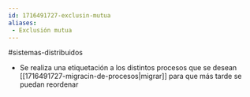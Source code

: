 ```yaml
---
id: 1716491727-exclusin-mutua
aliases:
 - Exclusión mutua
---
```


#sistemas-distribuidos 

- Se realiza una etiquetación a los distintos procesos que se desean [[1716491727-migracin-de-procesos|migrar]] para que más tarde se puedan reordenar 